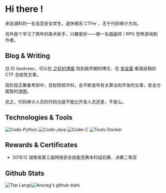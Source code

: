 # Hi there !

来自湖科的一名信息安全学生，退休佛系 CTFer ，志于代码审计方向。

另外是个学习了两年的美术新手，兴趣爱好——做一名插画师 / RPG 恐怖游戏制作者。

## Blog & Writing 

旧 ID landvsec，可以在 [之前的博客](https://landvsec.top/) 找到我早期的博文，在 [安全客](https://www.anquanke.com/member/155072) 看我投稿的 CTF 总结性文章。

现阶段正筹备考研中，目标院校华科，会不断发布有关算法和开发的文章，安全方面暂时退圈。

总之，代码审计人员的代码功底不能比开发人员还差，不是么。

## Technologies & Tools

![Code-Python](https://img.shields.io/badge/Code-Python-%234a8ec9)  ![Code-Java](https://img.shields.io/badge/Code-Java-%234a8ec9)  ![Code-C](https://img.shields.io/badge/Code-C%2B%2B-%234a8ec9)  ![Tools-Docker](https://img.shields.io/badge/Tools-Docker-%234a8ec9)

## Rewards & Certificates

- 2019.12 湖南省第三届网络安全技能竞赛本科组初赛、决赛二等奖

## Github Stats

![Top Langs](https://github-readme-stats.vercel.app/api/top-langs/?username=snovving&theme=tokyonight)![Anurag's github stats](https://github-readme-stats.vercel.app/api?username=snovving&show_icons=true&theme=tokyonight)

### 
